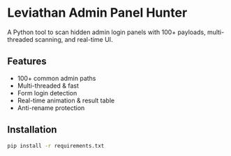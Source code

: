 # Leviathan Admin Panel Hunter

A Python tool to scan hidden admin login panels with 100+ payloads, multi-threaded scanning, and real-time UI.

## Features
- 100+ common admin paths
- Multi-threaded & fast
- Form login detection
- Real-time animation & result table
- Anti-rename protection

## Installation
```bash
pip install -r requirements.txt

